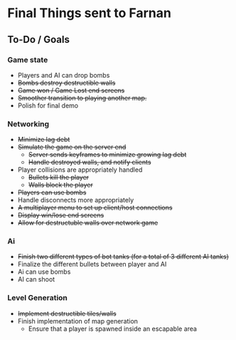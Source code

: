 # Final Things sent to Farnan

## To-Do / Goals

### Game state

- Players and AI can drop bombs
- ~~Bombs destroy destructible walls~~
- ~~Game won / Game Lost end screens~~
- ~~Smoother transition to playing another map.~~
- Polish for final demo

### Networking

- ~~Minimize lag debt~~
- ~~Simulate the game on the server end~~
  - ~~Server sends keyframes to minimize growing lag debt~~
  - ~~Handle destroyed walls, and notify clients~~
- Player collisions are appropriately handled
  - ~~Bullets kill the player~~
  - ~~Walls block the player~~
- ~~Players can use bombs~~
- Handle disconnects more appropriately
- ~~A multiplayer menu to set up client/host connections~~
- ~~Display win/lose end screens~~
- ~~Allow for destructuble walls over network game~~

### Ai

- ~~Finish two different types of bot tanks (for a total of 3 different AI tanks)~~
- Finalize the different bullets between player and AI
- Ai can use bombs
- AI can shoot 

### Level Generation

- ~~Implement destructible tiles/walls~~
- Finish implementation of map generation
  - Ensure that a player is spawned inside an escapable area
